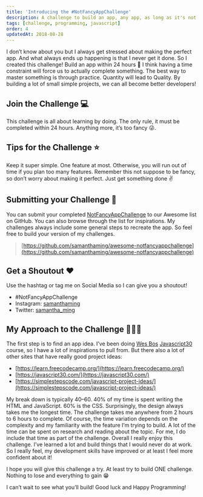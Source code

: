 ```yaml
---
title: 'Introducing the #NotFancyAppChallenge'
description: A challenge to build an app, any app, as long as it's not fancy.
tags: [challenge, programming, javascript]
order: 4
updatedAt: 2018-08-28
---
```


I don’t know about you but I always get stressed about making the perfect app. And what always ends up happening is that I never get it done. So I created this challenge! Build an app within 24 hours 👏 I think having a time constraint will force us to actually complete something. The best way to master something is through practice. Quantity will lead to Quality. By building a lot of small simple projects, we can all become better developers!

## Join the Challenge 💻

This challenge is all about learning by doing. The only rule, it must be completed within 24 hours. Anything more, it’s too fancy 😜.

## Tips for the Challenge ⭐️

Keep it super simple. One feature at most. Otherwise, you will run out of time if you plan too many features. Remember this not suppose to be fancy, so don’t worry about making it perfect. Just get something done ✌️

## Submitting your Challenge 💪

You can submit your completed [NotFancyAppChallenge](https://github.com/samanthaming/awesome-notfancyappchallenge) to our Awesome list on GitHub. You can also browse through the list for inspirations. My challenges always include some general steps to recreate the app. So feel free to build your version of my challenges.

> [https://github.com/samanthaming/awesome-notfancyappchallenge](https://github.com/samanthaming/awesome-notfancyappchallenge)

## Get a Shoutout ❤️

Use the hashtag or tag me on Social Media so I can give you a shoutout!

- #NotFancyAppChallenge
- Instagram: [samanthaming](https://www.instagram.com/samanthaming/)
- Twitter: [samantha_ming](https://twitter.com/samantha_ming)

## My Approach to the Challenge 🙋🏻‍♀️

The first step is to find an app idea. I’ve been doing [Wes Bos](undefined) [Javascript30](https://javascript30.com/) course, so I have a lot of inspirations to pull from. But there also a lot of other sites that have really good project ideas:

- [https://learn.freecodecamp.org/](https://learn.freecodecamp.org/)
- [https://javascript30.com/](https://javascript30.com/)
- [https://simplestepscode.com/javascript-project-ideas/](https://simplestepscode.com/javascript-project-ideas/)

My break down is typically 40–60. 40% of my time is spent writing the HTML and JavaScript. 60% is the CSS. Surprisingly, the design always takes me the longest time. The challenge takes me anywhere from 2 hours to 6 hours to complete. Of course, the time variation depends on the complexity and my familiarity with the feature I’m trying to build. A lot of the time can be spent on research and reading about the topic. For me, I do include that time as part of the challenge. Overall I really enjoy this challenge. I’ve learned a lot and build things that I would never do at work. So I really feel, my development skills have improved or at least I feel more confident about it!

I hope you will give this challenge a try. At least try to build ONE challenge. Nothing to lose and everything to gain 😁

I can’t wait to see what you’ll build! Good luck and Happy Programming!
